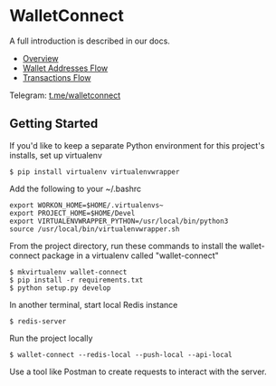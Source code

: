 # WalletConnect
A full introduction is described in our docs.

* [Overview](https://github.com/WalletConnect/WalletConnect/blob/master/docs/home.adoc)
* [Wallet Addresses Flow](https://github.com/WalletConnect/WalletConnect/blob/master/docs/wallet_addresses.adoc) 
* [Transactions Flow](https://github.com/WalletConnect/WalletConnect/blob/master/docs/transactions.adoc)

Telegram: [t.me/walletconnect](http://t.me/walletconnect)

## Getting Started
If you'd like to keep a separate Python environment for this project's installs, set up virtualenv
~~~~
$ pip install virtualenv virtualenvwrapper
~~~~

Add the following to your ~/.bashrc
~~~
export WORKON_HOME=$HOME/.virtualenvs~
export PROJECT_HOME=$HOME/Devel
export VIRTUALENVWRAPPER_PYTHON=/usr/local/bin/python3
source /usr/local/bin/virtualenvwrapper.sh
~~~~

From the project directory, run these commands to install the wallet-connect package in a virtualenv called "wallet-connect"
~~~~
$ mkvirtualenv wallet-connect
$ pip install -r requirements.txt
$ python setup.py develop
~~~~

In another terminal, start local Redis instance
~~~~
$ redis-server
~~~~

Run the project locally
~~~~
$ wallet-connect --redis-local --push-local --api-local
~~~~

Use a tool like Postman to create requests to interact with the server.
